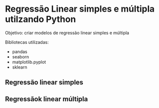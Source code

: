 # Regressão Linear simples e múltipla utilzando Python

Objetivo: criar modelos de regressão linear simples e múltipla

Bibliotecas utilizadas:

- pandas
- seaborn
- matplotlib.pyplot
- sklearn

## Regressão linear simples 


## Regressãok linear múltipla

